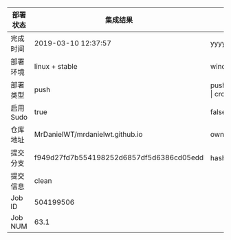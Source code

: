 部署状态 | 集成结果 | 参考值
---|---|---
完成时间 | 2019-03-10 12:37:57 | yyyy-mm-dd hh:mm:ss
部署环境 | linux + stable | window \| linux + stable
部署类型 | push | push \| pull_request \| api \| cron
启用Sudo | true | false \| true
仓库地址 | MrDanielWT/mrdanielwt.github.io | owner_name/repo_name
提交分支 | f949d27fd7b554198252d6857df5d6386cd05edd | hash 16位
提交信息 | clean |
Job ID   | 504199506 |
Job NUM  | 63.1 |
